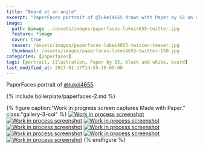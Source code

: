 ```yaml
---
title: "Beard at an angle"
excerpt: "PaperFaces portrait of @lukei4655 drawn with Paper by 53 on an iPad."
image: 
  path: &image ../assets/images/paperfaces-lukei4655-twitter.jpg 
  feature: *image
  cover: true
  teaser: /assets/images/paperfaces-lukei4655-twitter-teaser.jpg
  thumbnail: /assets/images/paperfaces-lukei4655-twitter-150.jpg
categories: [paperfaces]
tags: [portrait, illustration, Paper by 53, black and white, beard]
last_modified_at: 2017-01-17T14:55:36-05:00
---
```


PaperFaces portrait of [@lukei4655](https://twitter.com/lukei4655).

{% include boilerplate/paperfaces-2.md %}

{% figure caption:"Work in progress screen captures Made with Paper." class:"gallery-3-col" %}
[![Work in process screenshot](/assets/images/paperfaces-lukei4655-process-1-600.jpg)](/assets/images/paperfaces-lukei4655-process-1-lg.jpg)
[![Work in process screenshot](/assets/images/paperfaces-lukei4655-process-2-600.jpg)](/assets/images/paperfaces-lukei4655-process-2-lg.jpg)
[![Work in process screenshot](/assets/images/paperfaces-lukei4655-process-3-600.jpg)](/assets/images/paperfaces-lukei4655-process-3-lg.jpg)
[![Work in process screenshot](/assets/images/paperfaces-lukei4655-process-4-600.jpg)](/assets/images/paperfaces-lukei4655-process-4-lg.jpg)
[![Work in process screenshot](/assets/images/paperfaces-lukei4655-process-5-600.jpg)](/assets/images/paperfaces-lukei4655-process-5-lg.jpg)
[![Work in process screenshot](/assets/images/paperfaces-lukei4655-process-6-600.jpg)](/assets/images/paperfaces-lukei4655-process-6-lg.jpg)
[![Work in process screenshot](/assets/images/paperfaces-lukei4655-process-7-600.jpg)](/assets/images/paperfaces-lukei4655-process-7-lg.jpg)
[![Work in process screenshot](/assets/images/paperfaces-lukei4655-process-8-600.jpg)](/assets/images/paperfaces-lukei4655-process-8-lg.jpg)
{% endfigure %}
